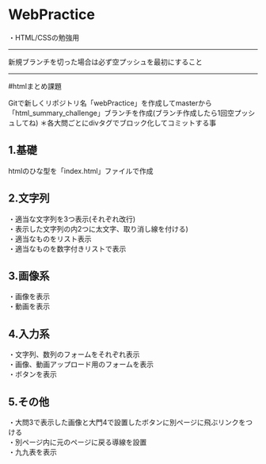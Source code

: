 # WebPractice
・HTML/CSSの勉強用
***
新規ブランチを切った場合は必ず空プッシュを最初にすること
***
#htmlまとめ課題

Gitで新しくリポジトリ名「webPractice」を作成してmasterから「html_summary_challenge」ブランチを作成(ブランチ作成したら1回空プッシュしてね)
＊各大問ごとにdivタグでブロック化してコミットする事

## 1.基礎
htmlのひな型を「index.html」ファイルで作成

## 2.文字列
・適当な文字列を3つ表示(それぞれ改行)  
・表示した文字列の内2つに太文字、取り消し線を付ける)  
・適当なものをリスト表示  
・適当なものを数字付きリストで表示  

## 3.画像系
・画像を表示  
・動画を表示  

## 4.入力系
・文字列、数列のフォームをそれぞれ表示  
・画像、動画アップロード用のフォームを表示  
・ボタンを表示  

## 5.その他
・大問3で表示した画像と大門4で設置したボタンに別ページに飛ぶリンクをつける  
・別ページ内に元のページに戻る導線を設置  
・九九表を表示   
